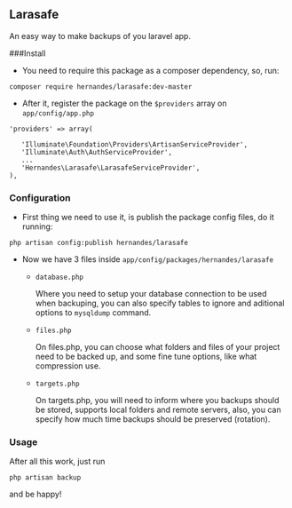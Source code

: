 ## Larasafe
An easy way to make backups of you laravel app.

###Install
 - You need to require this package as a composer dependency, so, run:

`composer require hernandes/larasafe:dev-master`

 - After it, register the package on the `$providers` array on `app/config/app.php`

 ~~~
 'providers' => array(

    'Illuminate\Foundation\Providers\ArtisanServiceProvider',
    'Illuminate\Auth\AuthServiceProvider',
    ...
    'Hernandes\Larasafe\LarasafeServiceProvider',
),
 ~~~

### Configuration
 - First thing we need to use it, is publish the package config files, do it running:

 `php artisan config:publish hernandes/larasafe`

 - Now we have 3 files inside `app/config/packages/hernandes/larasafe`

   - `database.php`

   		Where you need to setup your database connection to be used when backuping, you can also specify tables to ignore and aditional options to `mysqldump` command.
   - `files.php`

   		On files.php, you can choose what folders and files of your project need to be backed up, and some fine tune options, like what compression use.
   - `targets.php`

   		On targets.php, you will need to inform where you backups should be stored, supports local folders and remote servers, also, you can specify how much time backups should be preserved (rotation).


### Usage
After all this work, just run

`php artisan backup`

and be happy!


